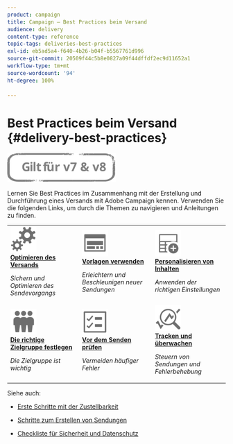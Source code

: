 ```yaml
---
product: campaign
title: Campaign – Best Practices beim Versand
audience: delivery
content-type: reference
topic-tags: deliveries-best-practices
exl-id: eb5ad5a4-f640-4b26-b04f-b5567761d996
source-git-commit: 20509f44c5b8e0827a09f44dffdf2ec9d11652a1
workflow-type: tm+mt
source-wordcount: '94'
ht-degree: 100%

---
```


# Best Practices beim Versand {#delivery-best-practices}

![](../../assets/common.svg)

Lernen Sie Best Practices im Zusammenhang mit der Erstellung und Durchführung eines Versands mit Adobe Campaign kennen. Verwenden Sie die folgenden Links, um durch die Themen zu navigieren und Anleitungen zu finden.

<table>
<tr>
  <td>
    <a href="optimize-delivery.md">
      <img alt="Optimieren" src="assets/do-not-localize/optimize.svg" width="60px"/>
    </a>
    <div>
      <a href="optimize-delivery.md">
    <strong>Optimieren des Versands</strong>
    </a>
    </div>
    <p>
    <em>Sichern und Optimieren des Sendevorgangs</em>
    <p>
  </td>
   <td>
    <a href="use-templates.md">
      <img alt="Vorlagen" src="assets/do-not-localize/design.svg" width="60px"/>
    </a>
    <div>
      <a href="use-templates.md">
    <strong>Vorlagen verwenden</strong>
    </a>
    </div>
    <p>
    <em>Erleichtern und Beschleunigen neuer Sendungen</em>
    <p>
  </td>
  <td>
    <a href="design-and-personalize.md">
      <img alt="Design" src="assets/do-not-localize/custom.svg" width="60px"/>
    </a>
    <div>
      <a href="design-and-personalize.md">
    <strong>Personalisieren von Inhalten</strong>
    </a>
    </div>
    <p>
    <em>Anwenden der richtigen Einstellungen</em>
    <p>
  </td>
</tr>
<tr>
  <td>
    <a href="define-the-right-audience.md">
      <img alt="Zielgruppe" src="assets/do-not-localize/profiles.svg" width="60px"/>
    </a>
    <div>
      <a href="define-the-right-audience.md">
    <strong>Die richtige Zielgruppe festlegen</strong>
    </a>
    </div>
    <p>
    <em>Die Zielgruppe ist wichtig</em>
    <p>
  </td>
   <td>
    <a href="check-before-sending.md">
      <img alt="Prüfen" src="assets/do-not-localize/start.svg" width="60px"/>
    </a>
    <div>
      <a href="check-before-sending.md">
    <strong>Vor dem Senden prüfen</strong>
    </a>
    </div>
    <p>
    <em>Vermeiden häufiger Fehler</em>
    <p>
  </td>
  <td>
    <a href="track-and-monitor.md">
      <img alt="Optimieren" src="assets/do-not-localize/troubleshoot.svg" width="60px"/>
    </a>
    <div>
      <a href="track-and-monitor.md">
    <strong>Tracken und überwachen</strong>
    </a>
    </div>
    <p>
    <em>Steuern von Sendungen und Fehlerbehebung</em>
    <p>
  </td>
</tr>
</table>

Siehe auch:

* [Erste Schritte mit der Zustellbarkeit](about-deliverability.md)

* [Schritte zum Erstellen von Sendungen](steps-about-delivery-creation-steps.md)

* [Checkliste für Sicherheit und Datenschutz](https://helpx.adobe.com/de/campaign/kb/acc-security.html)
